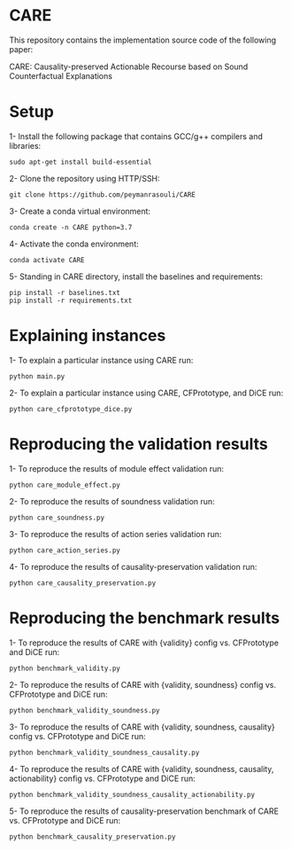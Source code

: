 # CARE

This repository contains the implementation source code of the following paper:

CARE: Causality-preserved Actionable Recourse based on Sound Counterfactual Explanations

# Setup
1- Install the following package that contains GCC/g++ compilers and libraries:
```
sudo apt-get install build-essential
```
2- Clone the repository using HTTP/SSH:
```
git clone https://github.com/peymanrasouli/CARE
```
3- Create a conda virtual environment:
```
conda create -n CARE python=3.7
```
4- Activate the conda environment: 
```
conda activate CARE
```
5- Standing in CARE directory, install the baselines and requirements:
```
pip install -r baselines.txt
pip install -r requirements.txt
```

# Explaining instances
1- To explain a particular instance using CARE run:
```
python main.py
```
2- To explain a particular instance using CARE, CFPrototype, and DiCE run:
```
python care_cfprototype_dice.py
```

# Reproducing the validation results
1- To reproduce the results of module effect validation run:
```
python care_module_effect.py
```
2- To reproduce the results of soundness validation run:
```
python care_soundness.py
```
3- To reproduce the results of action series validation run:
```
python care_action_series.py
```
4- To reproduce the results of causality-preservation validation run:
```
python care_causality_preservation.py
```

# Reproducing the benchmark results
1- To reproduce the results of CARE with {validity} config vs. CFPrototype and DiCE run:
```
python benchmark_validity.py
```
2- To reproduce the results of CARE with {validity, soundness} config vs. CFPrototype and DiCE run:
```
python benchmark_validity_soundness.py
```
3- To reproduce the results of CARE with {validity, soundness, causality} config vs. CFPrototype and DiCE run:
```
python benchmark_validity_soundness_causality.py
```
4- To reproduce the results of CARE with {validity, soundness, causality, actionability} config vs. CFPrototype and DiCE run:
```
python benchmark_validity_soundness_causality_actionability.py
```
5- To reproduce the results of causality-preservation benchmark of CARE vs. CFPrototype and DiCE run:
```
python benchmark_causality_preservation.py
```
